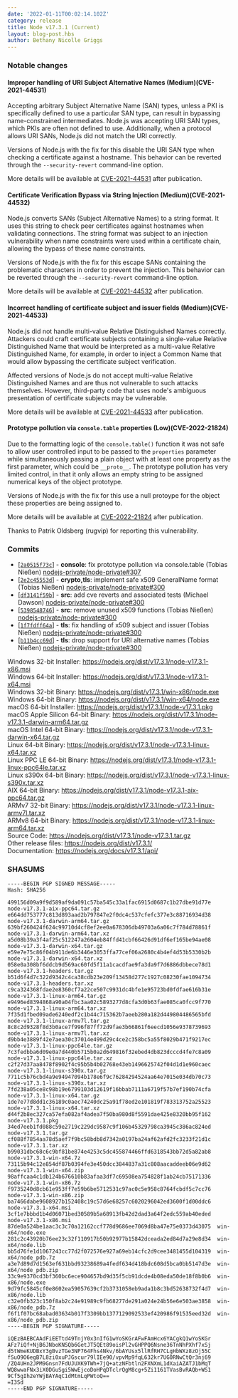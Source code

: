 ```yaml
---
date: '2022-01-11T00:02:14.102Z'
category: release
title: Node v17.3.1 (Current)
layout: blog-post.hbs
author: Bethany Nicolle Griggs
---
```


### Notable changes

#### Improper handling of URI Subject Alternative Names (Medium)(CVE-2021-44531)

Accepting arbitrary Subject Alternative Name (SAN) types, unless a PKI is specifically defined to use a particular SAN type, can result in bypassing name-constrained intermediates. Node.js was accepting URI SAN types, which PKIs are often not defined to use. Additionally, when a protocol allows URI SANs, Node.js did not match the URI correctly.

Versions of Node.js with the fix for this disable the URI SAN type when checking a certificate against a hostname. This behavior can be reverted through the `--security-revert` command-line option.

More details will be available at [CVE-2021-44531](https://cve.mitre.org/cgi-bin/cvename.cgi?name=CVE-2021-44531) after publication.

#### Certificate Verification Bypass via String Injection (Medium)(CVE-2021-44532)

Node.js converts SANs (Subject Alternative Names) to a string format. It uses this string to check peer certificates against hostnames when validating connections. The string format was subject to an injection vulnerability when name constraints were used within a certificate chain, allowing the bypass of these name constraints.

Versions of Node.js with the fix for this escape SANs containing the problematic characters in order to prevent the injection. This behavior can be reverted through the `--security-revert` command-line option.

More details will be available at [CVE-2021-44532](https://cve.mitre.org/cgi-bin/cvename.cgi?name=CVE-2021-44532) after publication.

#### Incorrect handling of certificate subject and issuer fields (Medium)(CVE-2021-44533)

Node.js did not handle multi-value Relative Distinguished Names correctly. Attackers could craft certificate subjects containing a single-value Relative Distinguished Name that would be interpreted as a multi-value Relative Distinguished Name, for example, in order to inject a Common Name that would allow bypassing the certificate subject verification.

Affected versions of Node.js do not accept multi-value Relative Distinguished Names and are thus not vulnerable to such attacks themselves. However, third-party code that uses node's ambiguous presentation of certificate subjects may be vulnerable.

More details will be available at [CVE-2021-44533](https://cve.mitre.org/cgi-bin/cvename.cgi?name=CVE-2021-44533) after publication.

#### Prototype pollution via `console.table` properties (Low)(CVE-2022-21824)

Due to the formatting logic of the `console.table()` function it was not safe to allow user controlled input to be passed to the `properties` parameter while simultaneously passing a plain object with at least one property as the first parameter, which could be `__proto__`. The prototype pollution has very limited control, in that it only allows an empty string to be assigned numerical keys of the object prototype.

Versions of Node.js with the fix for this use a null protoype for the object these properties are being assigned to.

More details will be available at [CVE-2022-21824](https://cve.mitre.org/cgi-bin/cvename.cgi?name=CVE-2022-21824) after publication.

Thanks to Patrik Oldsberg (rugvip) for reporting this vulnerability.

### Commits

- \[[`2a0515f73c`](https://github.com/nodejs/node/commit/2a0515f73c)] - **console**: fix prototype pollution via console.table (Tobias Nießen) [nodejs-private/node-private#307](https://github.com/nodejs-private/node-private/pull/307)
- \[[`2e2c45553d`](https://github.com/nodejs/node/commit/2e2c45553d)] - **crypto,tls**: implement safe x509 GeneralName format (Tobias Nießen) [nodejs-private/node-private#300](https://github.com/nodejs-private/node-private/pull/300)
- \[[`df3141f59b`](https://github.com/nodejs/node/commit/df3141f59b)] - **src**: add cve reverts and associated tests (Michael Dawson) [nodejs-private/node-private#300](https://github.com/nodejs-private/node-private/pull/300)
- \[[`5398548746`](https://github.com/nodejs/node/commit/5398548746)] - **src**: remove unused x509 functions (Tobias Nießen) [nodejs-private/node-private#300](https://github.com/nodejs-private/node-private/pull/300)
- \[[`1f7fdff64a`](https://github.com/nodejs/node/commit/1f7fdff64a)] - **tls**: fix handling of x509 subject and issuer (Tobias Nießen) [nodejs-private/node-private#300](https://github.com/nodejs-private/node-private/pull/300)
- \[[`b11b4cc69d`](https://github.com/nodejs/node/commit/b11b4cc69d)] - **tls**: drop support for URI alternative names (Tobias Nießen) [nodejs-private/node-private#300](https://github.com/nodejs-private/node-private/pull/300)

Windows 32-bit Installer: https://nodejs.org/dist/v17.3.1/node-v17.3.1-x86.msi \
Windows 64-bit Installer: https://nodejs.org/dist/v17.3.1/node-v17.3.1-x64.msi \
Windows 32-bit Binary: https://nodejs.org/dist/v17.3.1/win-x86/node.exe \
Windows 64-bit Binary: https://nodejs.org/dist/v17.3.1/win-x64/node.exe \
macOS 64-bit Installer: https://nodejs.org/dist/v17.3.1/node-v17.3.1.pkg \
macOS Apple Silicon 64-bit Binary: https://nodejs.org/dist/v17.3.1/node-v17.3.1-darwin-arm64.tar.gz \
macOS Intel 64-bit Binary: https://nodejs.org/dist/v17.3.1/node-v17.3.1-darwin-x64.tar.gz \
Linux 64-bit Binary: https://nodejs.org/dist/v17.3.1/node-v17.3.1-linux-x64.tar.xz \
Linux PPC LE 64-bit Binary: https://nodejs.org/dist/v17.3.1/node-v17.3.1-linux-ppc64le.tar.xz \
Linux s390x 64-bit Binary: https://nodejs.org/dist/v17.3.1/node-v17.3.1-linux-s390x.tar.xz \
AIX 64-bit Binary: https://nodejs.org/dist/v17.3.1/node-v17.3.1-aix-ppc64.tar.gz \
ARMv7 32-bit Binary: https://nodejs.org/dist/v17.3.1/node-v17.3.1-linux-armv7l.tar.xz \
ARMv8 64-bit Binary: https://nodejs.org/dist/v17.3.1/node-v17.3.1-linux-arm64.tar.xz \
Source Code: https://nodejs.org/dist/v17.3.1/node-v17.3.1.tar.gz \
Other release files: https://nodejs.org/dist/v17.3.1/ \
Documentation: https://nodejs.org/docs/v17.3.1/api/

### SHASUMS

```
-----BEGIN PGP SIGNED MESSAGE-----
Hash: SHA256

499156d09a9f9d589af9da091c57ba545c33a1fac6915d0687c1b27dbe91d77e  node-v17.3.1-aix-ppc64.tar.gz
e664dd753777c813d893aad2b797847e2f0dc4c537cfefc377e3c88716934d38  node-v17.3.1-darwin-arm64.tar.gz
639bf260424f624c99710d4cf8ef2ee0a678306db49703a6a06c7f784d78861f  node-v17.3.1-darwin-arm64.tar.xz
a5d08b39a3f4af25c512247a2604eb84ffd41cbf66426d91df6ef165be94ae08  node-v17.3.1-darwin-x64.tar.gz
e59e7e75c86f04b911de6b3446e3053ffa77cef06a2680c4b4ef4d53b5330b2b  node-v17.3.1-darwin-x64.tar.xz
058e0a308bf6ddcb9d569ac60fd5f11a1cacdfae9fa3da9f7d6886dbbece78d1  node-v17.3.1-headers.tar.gz
b51d6f4d7c322d9342c4ca38cdb23e209f13458d277c1927c08230fae1094734  node-v17.3.1-headers.tar.xz
c9ca324368fdae2e8360cf7a22ce507c9931dc4bfe1e95723bd0fdfae616b31e  node-v17.3.1-linux-arm64.tar.gz
e9496ed8394868a90a04fbc3aa02c5893277d8cfa3d0b63fae085ca0fcc9f770  node-v17.3.1-linux-arm64.tar.xz
7f35d1fbed09ade6240edf2c1b44c715362b7aeeb280a182d449804486565bfd  node-v17.3.1-linux-armv7l.tar.gz
8c8c2d9328f8d3b0ace7f996f87ff72d9fae3b66861f6eecd1056e9378739693  node-v17.3.1-linux-armv7l.tar.xz
d9bb4e3889f42e7aea30c37014e499d29c4ce2c358bc5a55f8029b471f9217ec  node-v17.3.1-linux-ppc64le.tar.gz
7c3fedbba6d09e0a7d440b5715b0a2d649816f32ebed4db823dcccd4fe7c8a09  node-v17.3.1-linux-ppc64le.tar.xz
c2f27d37aa8478f8902f4c95b5b4b02768e43eb1496625742f04d1d1e960caec  node-v17.3.1-linux-s390x.tar.gz
7711c5b76cbd4a9e94947094b178e6f9c76284294524aa64e7015e034db70c73  node-v17.3.1-linux-s390x.tar.xz
7fd238a05ce8c98b19e6799103d12619f16bbab7111a6719f57b7ef190b74cfa  node-v17.3.1-linux-x64.tar.gz
1de7e77d8dd1c36189c0aec74240dc25a91f78ed2e101819f783313752a25523  node-v17.3.1-linux-x64.tar.xz
d44f2b8ec327ca57efa082af4adea7f50ba980d8f5591dae425e8320bb95f162  node-v17.3.1.pkg
34ed7eeb1fd088c59e2719c229dc9587c9f106b45329798ca3945c386ac824ed  node-v17.3.1.tar.gz
cf088f7854aa78d5aef7f9bc58bdb8d7342a0197ba24af62afd2fc3233f21d1c  node-v17.3.1.tar.xz
b99031dbc68c6c9bf81be874e4253c5dc455874466ffd6318543bb72d5a82ab8  node-v17.3.1-win-x64.7z
73115b94c12e854df87b0394fe3e450dcc3844837a31c808aacaddeeb06e9d62  node-v17.3.1-win-x64.zip
98affcaa4c1db124b676610b83afaa3df7c69508ea754828f1ab24cb75171336  node-v17.3.1-win-x86.7z
f9735240d8cb61e953ff7e59b6be5712531c97ac0c5e958c8764fcbdf5c7cc76  node-v17.3.1-win-x86.zip
ba7466dabe9608927b152408c19c57d6e68257c6020296042ed3600f1d00ddc6  node-v17.3.1-x64.msi
3cf1e7bbbd1b4d06071bed30589b5a68913fb42d2dad3a64f2edc559ab40eded  node-v17.3.1-x86.msi
87de0a524be1aac3c3c70a12162ccf778d9686ee7069d8ba47e75e0373d43075  win-x64/node.exe
281c2c43920b76ee23c32f110917b50b92977b15842dceada2ed84d7a29e8d34  win-x64/node.lib
bb5d76fe1d1067243cc77d2f072576e927a69eb14cfc2d9cee3481455d104319  win-x64/node_pdb.7z
a3e7d89d7d1563ef631bbd93238689a4fedf634d418bdc608d5bca0bb5147d3e  win-x64/node_pdb.zip
33c9e9370cd3bf360bc6ece904657bd9d35f5cb91dcde4b08eda50de18f8b0b6  win-x86/node.exe
9d79fc5845cf0e8602ea59057639cf2b3731058eb9ada1b8c3bd52638732f4d7  win-x86/node.lib
c32e0fb323c150f8ab2c24e91989c9fb68277de291a024e24b56e6e503ae3858  win-x86/node_pdb.7z
f6f1f07bc68abad03634b017f3309bb1377129092533ef420986f91535eed32d  win-x86/node_pdb.zip
-----BEGIN PGP SIGNATURE-----

iQEzBAEBCAAdFiEETtd49TnjY0x3nIfG1wYoSKGrAFwFAmHcx6YACgkQ1wYoSKGr
AFz7iQf+NjB6JNboKNSQb6GetJT5QEt89oisPl2vGHPPQ6Nsne36TnNhPXhf7xSj
d5tWmeKUDBxY3gBvzTGe3NP764Fhs4Nkv/6bAYUsx5llRfRH7CLgHbWXz8zOj55C
fSuO9O6egB7L8zi0xuPJGscur79lIEe90/vpvMp9fqL632kr7UG0RNwCtQr3nj69
/ZQ4UHn2JPM9Gnsn7FdUJUXK9TWh+7jQ+atzNFbtln2FXNXmL1dXaiAZATJ1bMqT
WQ8wwaFNx3iX0DGuSgi5WwEjcoDoHPqDTclrQgM8cg+5Zi1161TVasBvRAQb+WS1
9Cf5gIh2eYWjBAYAqC1dMtmLqPWtoQ==
=I3Sd
-----END PGP SIGNATURE-----

```

